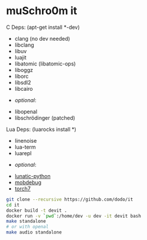 muSchro0m it
============


C Deps: (apt-get install *-dev)
 * clang (no dev needed)
 * libclang
 * libuv
 * luajit
 * libatomic (libatomic-ops)
 * liboggz
 * liborc
 * libsdl2
 * libcairo
 - *optional*:
 * libopenal
 * libschrödinger (patched)

Lua Deps: (luarocks install *)
 * linenoise
 * lua-term
 * luarepl
 - *optional*:
 * [lunatic-python](https://github.com/dodo/lunatic-python)
 * [mobdebug](https://github.com/dodo/MobDebug)
 * [torch7](/http://torch.ch)


```bash
git clone --recursive https://github.com/dodo/it
cd it
docker build -t devit .
docker run -v `pwd`:/home/dev -u dev -it devit bash
make standalone
# or with openal
make audio standalone
```
